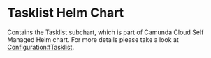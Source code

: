 # Tasklist Helm Chart

Contains the Tasklist subchart, which is part of Camunda Cloud Self Managed Helm chart. For more details please take a look at [Configuration#Tasklist](../../README#tasklist).
